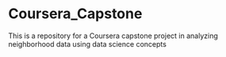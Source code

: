 # Coursera_Capstone
This is a repository for a Coursera capstone project in analyzing neighborhood data using data science concepts 
